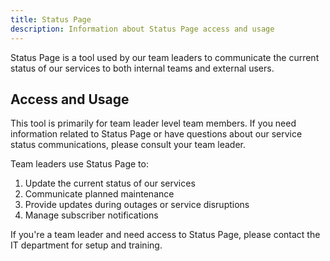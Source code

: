 ```yaml
---
title: Status Page
description: Information about Status Page access and usage
---
```

Status Page is a tool used by our team leaders to communicate the current status of our services to both internal teams and external users.

## Access and Usage

This tool is primarily for team leader level team members. If you need information related to Status Page or have questions about our service status communications, please consult your team leader.

Team leaders use Status Page to:

1. Update the current status of our services
2. Communicate planned maintenance
3. Provide updates during outages or service disruptions
4. Manage subscriber notifications

If you're a team leader and need access to Status Page, please contact the IT department for setup and training.
